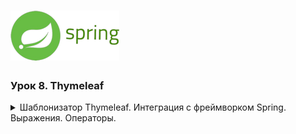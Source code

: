 # ![Spring logo](https://github.com/InsaneDan/InsaneDan/blob/main/spring.png)

### Урок 8. Thymeleaf

<details>
<summary>Шаблонизатор Thymeleaf. Интеграция с фреймворком Spring. Выражения. Операторы.</summary>

1. Сделайте страницу для отображения всех товаров.
2. Рядом с каждым товаром в таблице попробуйте сделать кнопку "Удалить", при нажатии на которую товар должен быть удален и базы.
3. *Попробуйте реализовать разбивку всех товаров на страницы, по 10 товаров на каждой.

Комментарии:

</details>
